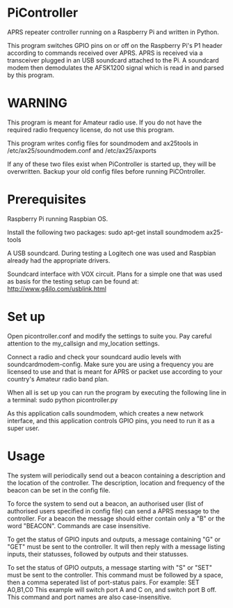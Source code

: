 PiController
============

APRS repeater controller running on a Raspberry Pi and written in Python.

This program switches GPIO pins on or off on the Raspberry Pi's P1 header
according to commands received over APRS. APRS is received via a transceiver
plugged in an USB soundcard attached to the Pi. A soundcard modem then
demodulates the AFSK1200 signal which is read in and parsed by this program.


WARNING
=======

This program is meant for Amateur radio use. If you do not have the required
radio frequency license, do not use this program.

This program writes config files for soundmodem and ax25tools in
  /etc/ax25/soundmodem.conf  and  /etc/ax25/axports
  
If any of these two files exist when PiController is started up,
they will be overwritten. Backup your old config files before running
PiCOntroller.


Prerequisites
=============

Raspberry Pi running Raspbian OS.

Install the following two packages:
sudo apt-get install soundmodem ax25-tools

A USB soundcard. During testing a Logitech one was used and Raspbian already
had the appropriate drivers.

Soundcard interface with VOX circuit. Plans for a simple one that was used as 
basis for the testing setup can be found at: http://www.g4ilo.com/usblink.html


Set up
======

Open picontroller.conf and modify the settings to suite you. Pay careful 
attention to the my\_callsign and my\_location settings.

Connect a radio and check your soundcard audio levels with 
soundcardmodem-config. Make sure you are using a frequency you are licensed to
use and that is meant for APRS or packet use according to your country's
Amateur radio band plan.

When all is set up you can run the program by executing the following line
in a terminal:
sudo python picontroller.py

As this application calls soundmodem, which creates a new network interface, 
and this application controls GPIO pins, you need to run it as a super user.


Usage
=====

The system will periodically send out a beacon containing a description
and the location of the controller. The description, location and frequency
of the beacon can be set in the config file.

To force the system to send out a beacon, an authorised user (list of authorised
users specified in config file) can send a APRS message to the controller. For 
a beacon the message should either contain only a "B" or the word "BEACON". 
Commands are case insensitive.

To get the status of GPIO inputs and outputs, a message containing "G" or "GET"
must be sent to the controller. It will then reply with a message listing 
inputs, their statusses, followed by outputs and their statusses. 

To set the status of GPIO outputs, a message starting with "S" or "SET" must be
sent to the controller. This command must be followed by a space, then a comma 
seperated list of port-status pairs. For example:
  SET A0,B1,C0
This example will switch port A and C on, and switch port B off. This command
and port names are also case-insensitive. 
